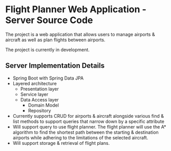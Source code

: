 # Flight Planner Web Application - Server Source Code 

The project is a web application that allows users to manage airports & aircraft as well as plan flights between airports.

The project is currently in development.

## Server Implementation Details

- Spring Boot with Spring Data JPA
- Layered architecture
    - Presentation layer
    - Service layer
    - Data Access layer
      - Domain Model
      - Repository
- Currently supports CRUD for airports & aircraft alongside various find & list methods to support queries that narrow down by a specific attribute
- Will support query to use flight planner. The flight planner will use the A* algorithm to find the shortest path between the starting & destination airports while adhering to the limitations of the selected aircraft.
- Will support storage & retrieval of flight plans.
